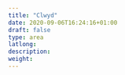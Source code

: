 ```yaml
---
title: "Clwyd"
date: 2020-09-06T16:24:16+01:00
draft: false
type: area
latlong:
description:
weight:
---
```


